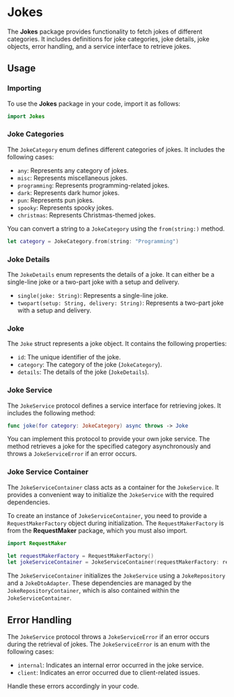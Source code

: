 # Jokes

The **Jokes** package provides functionality to fetch jokes of different categories. It includes definitions for joke categories, joke details, joke objects, error handling, and a service interface to retrieve jokes.

## Usage

### Importing

To use the **Jokes** package in your code, import it as follows:

```swift
import Jokes
```

### Joke Categories

The `JokeCategory` enum defines different categories of jokes. It includes the following cases:

- `any`: Represents any category of jokes.
- `misc`: Represents miscellaneous jokes.
- `programming`: Represents programming-related jokes.
- `dark`: Represents dark humor jokes.
- `pun`: Represents pun jokes.
- `spooky`: Represents spooky jokes.
- `christmas`: Represents Christmas-themed jokes.

You can convert a string to a `JokeCategory` using the `from(string:)` method.

```swift
let category = JokeCategory.from(string: "Programming")
```

### Joke Details

The `JokeDetails` enum represents the details of a joke. It can either be a single-line joke or a two-part joke with a setup and delivery.

- `single(joke: String)`: Represents a single-line joke.
- `twopart(setup: String, delivery: String)`: Represents a two-part joke with a setup and delivery.

### Joke

The `Joke` struct represents a joke object. It contains the following properties:

- `id`: The unique identifier of the joke.
- `category`: The category of the joke (`JokeCategory`).
- `details`: The details of the joke (`JokeDetails`).

### Joke Service

The `JokeService` protocol defines a service interface for retrieving jokes. It includes the following method:

```swift
func joke(for category: JokeCategory) async throws -> Joke
```

You can implement this protocol to provide your own joke service. The method retrieves a joke for the specified category asynchronously and throws a `JokeServiceError` if an error occurs.

### Joke Service Container

The `JokeServiceContainer` class acts as a container for the `JokeService`. It provides a convenient way to initialize the `JokeService` with the required dependencies.

To create an instance of `JokeServiceContainer`, you need to provide a `RequestMakerFactory` object during initialization. The `RequestMakerFactory` is from the **RequestMaker** package, which you must also import.

```swift
import RequestMaker

let requestMakerFactory = RequestMakerFactory()
let jokeServiceContainer = JokeServiceContainer(requestMakerFactory: requestMakerFactory)
```

The `JokeServiceContainer` initializes the `JokeService` using a `JokeRepository` and a `JokeDtoAdapter`. These dependencies are managed by the `JokeRepositoryContainer`, which is also contained within the `JokeServiceContainer`.

## Error Handling

The `JokeService` protocol throws a `JokeServiceError` if an error occurs during the retrieval of jokes. The `JokeServiceError` is an enum with the following cases:

- `internal`: Indicates an internal error occurred in the joke service.
- `client`: Indicates an error occurred due to client-related issues.

Handle these errors accordingly in your code.
